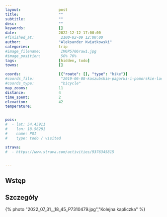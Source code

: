 ```yaml
---
layout:                 post
title:                  ""
subtitle:               ""
desc:                   ""
keywords:               []
date:                   2022-12-12 17:00:00
#finished_at:            2100-02-09 12:00:00
author:                 "Aleksander Kwiatkowski"
categories:             trip
#image_filename:         IMGP5706raw1.jpg
#image_position:         50% 70%
tags:                   [hidden, todo]
towns:                  []

coords:                 [{"route": [], "type": "hike"}]
#coords_file:            "2019-06-08-kaszubskie-pagorki-i-pomorskie-lasy.json"
#coords_type:            "bicycle"
map_zooms:              11
distance:               4
time_spent:             2
elevation:              42
temperature:


pois:
#  - lat: 54.45911
#    lon: 18.56281
#    name: POI
#    type: todo / visited

strava:
#  - https://www.strava.com/activities/9376345815


---
```



## Wstęp

## Szczegóły

{% photo "2022_07_31__18_45_P7310479.jpg","Kolejna kapliczka" %}

